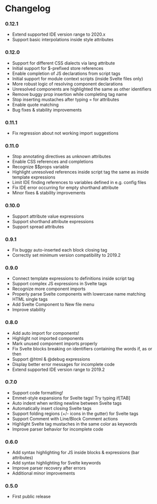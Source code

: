 # Changelog

<h3>0.12.1</h3>
<ul>
    <li>Extend supported IDE version range to 2020.x</li>
    <li>Support basic interpolations inside style attributes</li>
</ul>

<h3>0.12.0</h3>
<ul>
    <li>Support for different CSS dialects via lang attribute</li>
    <li>Initial support for $-prefixed store references</li>
    <li>Enable completion of JS declarations from script tags</li>
    <li>Initial support for module context scripts (inside Svelte files only)</li>
    <li>More robust logic of resolving component declarations</li>
    <li>Unresolved components are highlighted the same as other identifiers</li>
    <li>Remove buggy prop insertion while completing tag name</li>
    <li>Stop inserting mustaches after typing = for attributes</li>
    <li>Enable quote matching</li>
    <li>Bug fixes & stability improvements</li>
</ul>

<h3>0.11.1</h3>
<ul>
    <li>Fix regression about not working import suggestions</li>
</ul>

<h3>0.11.0</h3>
<ul>
    <li>Stop annotating directives as unknown attributes</li>
    <li>Enable CSS references and completions</li>
    <li>Recognize $$props variable</li>
    <li>Highlight unresolved references inside script tag the same as inside template expressions</li>
    <li>Limit IDE finding references to variables defined in e.g. config files</li>
    <li>Fix IDE error occurring for empty shorthand attribute</li>
    <li>Minor fixes & stability improvements</li>
</ul>

<h3>0.10.0</h3>
<ul>
    <li>Support attribute value expressions</li>
    <li>Support shorthand attribute expressions</li>
    <li>Support spread attributes</li>
</ul>

<h3>0.9.1</h3>
<ul>
    <li>Fix buggy auto-inserted each block closing tag</li>
    <li>Correctly set minimum version compatibility to 2019.2</li>
</ul>

<h3>0.9.0</h3>
<ul>
    <li>Connect template expressions to definitions inside script tag</li>
    <li>Support complex JS expressions in Svelte tags</li>
    <li>Recognize more component imports</li>
    <li>Properly parse Svelte components with lowercase name matching HTML single tags</li>  
    <li>Add Svelte Component to New file menu</li>
    <li>Improve stability</li>
</ul>

<h3>0.8.0</h3>
<ul>
    <li>Add auto import for components!</li>
    <li>Highlight not imported components</li>
    <li>Mark unused component imports properly</li>
    <li>Fix Svelte blocks breaking on identifiers containing the words if, as or then</li>
    <li>Support @html & @debug expressions</li>
    <li>Display better error messages for incomplete code</li>
    <li>Extend supported IDE version range to 2019.2</li>
</ul>

<h3>0.7.0</h3>
<ul>
    <li>Support code formatting!</li>
    <li>Emmet-style expansions for Svelte tags! Try typing if[TAB]</li>
    <li>Auto indent when writing newline between Svelte tags</li>
    <li>Automatically insert closing Svelte tags</li>
    <li>Support folding regions (+/- icons in the gutter) for Svelte tags</li>
    <li>Support Comment with Line/Block Comment actions</li>
    <li>Highlight Svelte tag mustaches in the same color as keywords</li>
    <li>Improve parser behavior for incomplete code</li>
</ul>

<h3>0.6.0</h3>
<ul>
    <li>Add syntax highlighting for JS inside blocks & expressions (bar attributes)</li>
    <li>Add syntax highlighting for Svelte keywords</li>
    <li>Improve parser recovery after errors</li>
    <li>Additional minor improvements</li>
</ul>

<h3>0.5.0</h3>
<ul>
    <li>First public release</li>
</ul>

